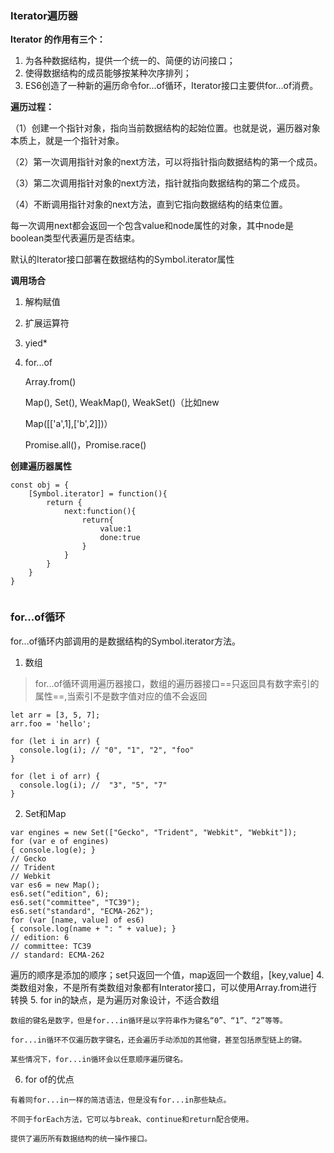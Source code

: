### Iterator遍历器
**Iterator 的作用有三个：**
1. 为各种数据结构，提供一个统一的、简便的访问接口；
2. 使得数据结构的成员能够按某种次序排列；
3. ES6创造了一种新的遍历命令for...of循环，Iterator接口主要供for...of消费。

**遍历过程：**

（1）创建一个指针对象，指向当前数据结构的起始位置。也就是说，遍历器对象本质上，就是一个指针对象。

（2）第一次调用指针对象的next方法，可以将指针指向数据结构的第一个成员。

（3）第二次调用指针对象的next方法，指针就指向数据结构的第二个成员。

（4）不断调用指针对象的next方法，直到它指向数据结构的结束位置。

每一次调用next都会返回一个包含value和node属性的对象，其中node是boolean类型代表遍历是否结束。

默认的Iterator接口部署在数据结构的Symbol.iterator属性

**调用场合**
1. 解构赋值
2. 扩展运算符
3. yied*
4. for...of
    
    Array.from()
    
    Map(), Set(), WeakMap(), WeakSet()（比如new 
    
    Map([['a',1],['b',2]])）
    
    Promise.all()，Promise.race()

**创建遍历器属性**
```
const obj = {
    [Symbol.iterator] = function(){
        return {
            next:function(){
                return{
                    value:1
                    done:true
                }
            }
        }
    }
}


```

### for...of循环
for...of循环内部调用的是数据结构的Symbol.iterator方法。
1. 数组
>for...of循环调用遍历器接口，数组的遍历器接口==只返回具有数字索引的属性==,当索引不是数字值对应的值不会返回

```
let arr = [3, 5, 7];
arr.foo = 'hello';

for (let i in arr) {
  console.log(i); // "0", "1", "2", "foo"
}

for (let i of arr) {
  console.log(i); //  "3", "5", "7"
}

```
2. Set和Map

```
var engines = new Set(["Gecko", "Trident", "Webkit", "Webkit"]); 
for (var e of engines) 
{ console.log(e); }
// Gecko
// Trident
// Webkit
var es6 = new Map(); 
es6.set("edition", 6); 
es6.set("committee", "TC39"); 
es6.set("standard", "ECMA-262"); 
for (var [name, value] of es6) 
{ console.log(name + ": " + value); }
// edition: 6
// committee: TC39
// standard: ECMA-262
```
遍历的顺序是添加的顺序；set只返回一个值，map返回一个数组，[key,value]
4. 类数组对象，不是所有类数组对象都有Interator接口，可以使用Array.from进行转换
5. for in的缺点，是为遍历对象设计，不适合数组
    
```
数组的键名是数字，但是for...in循环是以字符串作为键名“0”、“1”、“2”等等。

for...in循环不仅遍历数字键名，还会遍历手动添加的其他键，甚至包括原型链上的键。

某些情况下，for...in循环会以任意顺序遍历键名。
```
6. for of的优点

```
有着同for...in一样的简洁语法，但是没有for...in那些缺点。

不同于forEach方法，它可以与break、continue和return配合使用。

提供了遍历所有数据结构的统一操作接口。
```
